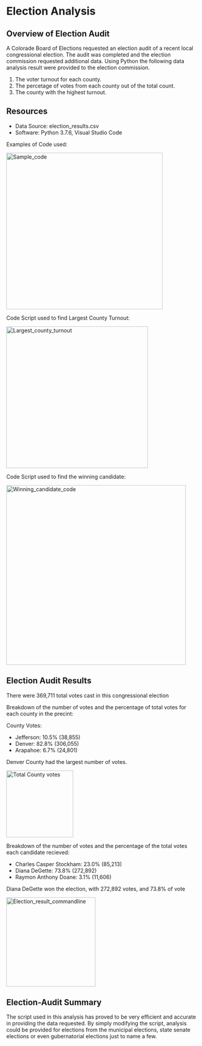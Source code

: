 # Election Analysis

## Overview of Election Audit
A Colorade Board of Elections requested an election audit of a recent local congressional election. The audit was completed and the election commission requested additional data. Using Python the following data analysis result were provided to the election commission.

1. The voter turnout for each county.
2. The percetage of votes from each county out of the total count.
3. The county with the highest turnout.

## Resources
- Data Source: election_results.csv
- Software: Python 3.7.6, Visual Studio Code

Examples of Code used:

<img width="412" alt="Sample_code" src="https://user-images.githubusercontent.com/78699465/111098912-d1c62600-851a-11eb-809b-b0815994994b.png">

Code Script used to find Largest County Turnout:

<img width="373" alt="Largest_county_turnout" src="https://user-images.githubusercontent.com/78699465/111098947-e1456f00-851a-11eb-92fd-a015ef43ed18.png">

Code Script used to find the winning candidate:

<img width="473" alt="Winning_candidate_code" src="https://user-images.githubusercontent.com/78699465/111099127-37b2ad80-851b-11eb-8130-0917ed6b1f51.png">



## Election Audit Results
There were 369,711 total votes cast in this congressional election

Breakdown of the number of votes and the percentage of total votes for each county in the precint:

County Votes:
- Jefferson: 10.5% (38,855)
- Denver: 82.8% (306,055)
- Arapahoe: 6.7% (24,801)

Denver County had the largest number of votes.

<img width="176" alt="Total County votes" src="https://user-images.githubusercontent.com/78699465/111097627-46e42c00-8518-11eb-883b-6ab8d2338296.png">



Breakdown of the number of votes and the percentage of the total votes each candidate recieved:

- Charles Casper Stockham: 23.0% (85,213)
- Diana DeGette: 73.8% (272,892)
- Raymon Anthony Doane: 3.1% (11,606)

Diana DeGette won the election, with 272,892 votes, and 73.8% of vote

<img width="235" alt="Election_result_commandline" src="https://user-images.githubusercontent.com/78699465/111097595-37fd7980-8518-11eb-8c7e-1d4102390a59.png">




## Election-Audit Summary

The script used in this analysis has proved to be very efficient and accurate in providing the data requested. By simply modifying the script, analysis could be provided for elections from the municipal elections, state senate elections or even gubernatorial elections just to name a few. 
